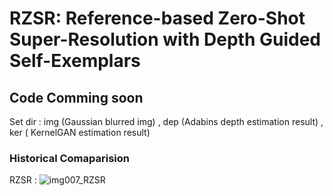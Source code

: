 # RZSR: Reference-based Zero-Shot Super-Resolution with Depth Guided Self-Exemplars

## Code Comming soon

Set dir : img (Gaussian blurred img) , dep (Adabins depth estimation result) , ker ( KernelGAN estimation result)

### Historical Comaparision
RZSR : ![img007_RZSR](https://user-images.githubusercontent.com/37012124/154196352-24e728e0-c8e2-41c7-93d4-b230ac774851.png)
